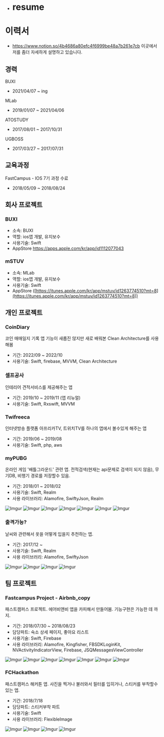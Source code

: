 * # resume
# 이력서

* https://www.notion.so/4b4686a80efc4f6999be48a7b261e7cb  이곳에서 저를 좀더 자세하게 설명하고 있습니다.

## 경력

BUXI
* 2021/04/07 ~ ing

MLab
* 2019/01/07 ~ 2021/04/06

ATOSTUDY
* 2017/08/01 ~ 2017/10/31

UGBOSS
* 2017/03/27 ~ 2017/07/31

## 교육과정
FastCampus - IOS 7기 과정 수료
* 2018/05/09 ~ 2018/08/24

## 회사 프로젝트
### BUXI
* 소속: BUXI
* 역할: ios앱 개발, 유지보수
* 사용기술: Swift
* AppStore https://apps.apple.com/kr/app/id1112077043

### mSTUV
* 소속: MLab
* 역할: ios앱 개발, 유지보수
* 사용기술: Swift
* AppStore ([https://itunes.apple.com/kr/app/mstuv/id1263774510?mt=8](https://itunes.apple.com/kr/app/mstuv/id1263774510?mt=8))

## 개인 프로젝트

### CoinDiary
코인 매매일지 기록 앱
기능이 새롭진 않지만 새로 배워본 Clean Architecture를 사용해봄
* 기간: 2022/09 ~ 2022/10
* 사용기술: Swift, firebase, MVVM, Clean Architecture

### 셀프공사
인테리어 견적서비스를 제공해주는 앱
* 기간: 2019/10 ~ 2019/11 (앱 리뉴얼)
* 사용기술: Swift, Rxswift, MVVM

### Twifreeca
인터넷방송 플랫폼 아프리카TV, 트위치TV를 하나의 앱에서 볼수있게 해주는 앱
* 기간: 2019/06 ~ 2019/08
* 사용기술: Swift, php, aws

### myPUBG
온라인 게임 '배틀그라운드' 관련 앱. 전적검색(현재는 api문제로 검색이 되지 않음), 무기DB, 비행기 경로를 저장할수 있음.
* 기간: 2018/01 ~ 2018/02
* 사용기술: Swift, Realm
* 사용 라이브러리: Alamofire, SwiftyJson, Realm

![Imgur](https://i.imgur.com/EnJ5pd5.jpg) ![Imgur](https://i.imgur.com/STFq4FA.jpg) ![Imgur](https://i.imgur.com/TY8xtJA.jpg) ![Imgur](https://i.imgur.com/Or7FCIt.jpg) ![Imgur](https://i.imgur.com/YJvHtPR.jpg) ![Imgur](https://i.imgur.com/GQVh1eF.jpg) ![Imgur](https://i.imgur.com/uIaSxxK.jpg)

### 출격가능?
날씨와 관련해서 옷을 어떻게 입을지 추천하는 앱.
* 기간: 2017/12 ~ 
* 사용기술: Swift, Realm
* 사용 라이브러리: Alamofire, SwiftyJson 

![Imgur](https://i.imgur.com/4weW3yX.jpg) ![Imgur](https://i.imgur.com/dhgoqRE.jpg) ![Imgur](https://i.imgur.com/bLO7rgD.jpg) ![Imgur](https://i.imgur.com/M1H9LyJ.jpg)

## 팀 프로젝트

### Fastcampus Project - Airbnb_copy
패스트캠퍼스 프로젝트. 에어비앤비 앱을 카피해서 만들어봄. 기능구현은 가능한 데 까지.
* 기간: 2018/07/30 ~ 2018/08/23
* 담당파트: 숙소 상세 페이지, 좋아요 리스트 
* 사용기술: Swift, Firebase
* 사용 라이브러리: Alamofire, Kingfisher, FBSDKLoginKit, NVActivityIndicatorView, Firebase, JSQMessagesViewController

![Imgur](https://i.imgur.com/zmbwsZ5.jpg) ![Imgur](https://i.imgur.com/IzEcrEc.jpg) ![Imgur](https://i.imgur.com/tMQsfyW.jpg) ![Imgur](https://i.imgur.com/5OpPTGT.jpg) ![Imgur](https://i.imgur.com/sDrqhhT.jpg) ![Imgur](https://i.imgur.com/dT7kxGA.jpg) ![Imgur](https://i.imgur.com/H2oQLby.jpg)


### FCHackathon
패스트캠퍼스 해커톤 앱. 사진을 찍거나 불러와서 필터를 입히거나, 스티커를 부착할수 있는 앱.
* 기간: 2018/7/18
* 담당파트: 스티커부착 파트
* 사용기술: Swift
* 사용 라이브러리: FlexibleImage

![Imgur](https://i.imgur.com/dRJ5LD5.jpg) ![Imgur](https://i.imgur.com/sgkS6js.jpg) ![Imgur](https://i.imgur.com/jJClIYS.jpg) ![Imgur](https://i.imgur.com/W6ed0xZ.jpg)

